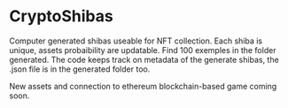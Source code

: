 # CryptoShibas

Computer generated shibas useable for NFT collection. Each shiba is unique, assets probaibility are updatable. Find 100 exemples in the folder generated. The code keeps track on metadata of the generate shibas, the .json file is in the generated folder too.

New assets and connection to ethereum blockchain-based game coming soon.
